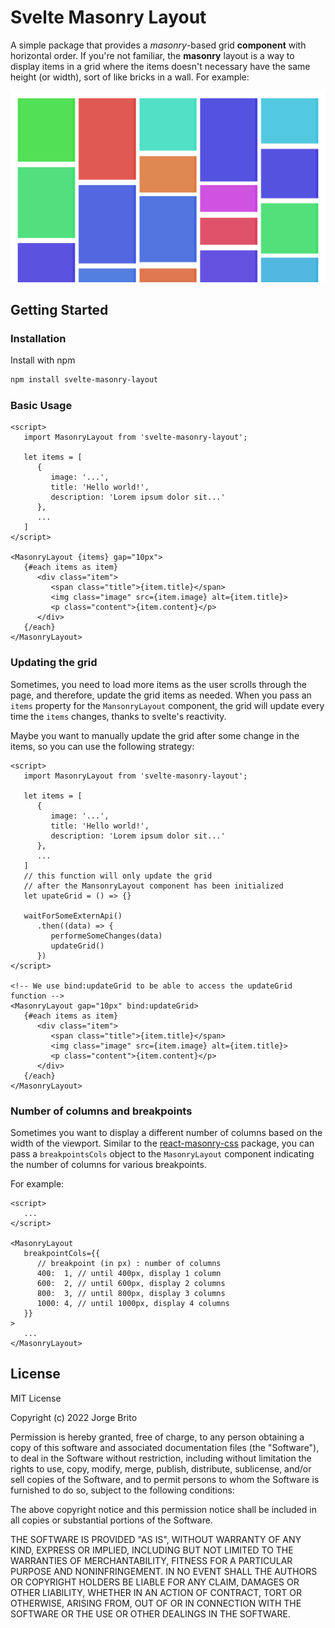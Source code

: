 # Svelte Masonry Layout

A simple package that provides a *masonry*-based grid **component** with horizontal order. If you're not familiar, the **masonry** layout is a way to display items in a grid where the items doesn't necessary have the same height (or width), sort of like bricks in a wall. For example:

![Preview](preview.png)

## Getting Started

### Installation

Install with npm

```bash
npm install svelte-masonry-layout
```

### Basic Usage

```svelte
<script>
   import MasonryLayout from 'svelte-masonry-layout';

   let items = [
      {
         image: '...',
         title: 'Hello world!', 
         description: 'Lorem ipsum dolor sit...'
      },
      ...
   ]
</script>

<MasonryLayout {items} gap="10px">
   {#each items as item}
      <div class="item">
         <span class="title">{item.title}</span>
         <img class="image" src={item.image} alt={item.title}>
         <p class="content">{item.content}</p>
      </div>
   {/each}
</MasonryLayout>
```

### Updating the grid

Sometimes, you need to load more items as the user scrolls through the page, and therefore, update the grid items as needed. When you pass an `items` property for the `MansonryLayout` component, the grid will update every time the `items` changes, thanks to svelte's reactivity.

Maybe you want to manually update the grid after some change in the items, so you can use the following strategy:

```svelte
<script>
   import MasonryLayout from 'svelte-masonry-layout';

   let items = [
      {
         image: '...',
         title: 'Hello world!', 
         description: 'Lorem ipsum dolor sit...'
      },
      ...
   ]
   // this function will only update the grid
   // after the MansonryLayout component has been initialized
   let upateGrid = () => {}

   waitForSomeExternApi()
      .then((data) => {
         performeSomeChanges(data)
         updateGrid()
      })
</script>

<!-- We use bind:updateGrid to be able to access the updateGrid function -->
<MasonryLayout gap="10px" bind:updateGrid>
   {#each items as item}
      <div class="item">
         <span class="title">{item.title}</span>
         <img class="image" src={item.image} alt={item.title}>
         <p class="content">{item.content}</p>
      </div>
   {/each}
</MasonryLayout>
```

### Number of columns and breakpoints

Sometimes you want to display a different number of columns based on the width of the viewport. Similar to the [react-masonry-css](https://github.com/paulcollett/react-masonry-css) package, you can pass a `breakpointsCols` object to the `MasonryLayout` component indicating the number of columns for various breakpoints.

For example:

```svelte
<script>
   ...
</script>

<MasonryLayout
   breakpointCols={{
      // breakpoint (in px) : number of columns
      400:  1, // until 400px, display 1 column
      600:  2, // until 600px, display 2 columns
      800:  3, // until 800px, display 3 columns
      1000: 4, // until 1000px, display 4 columns
   }}
>
   ...
</MasonryLayout>
```

## License

MIT License

Copyright (c) 2022 Jorge Brito

Permission is hereby granted, free of charge, to any person obtaining a copy
of this software and associated documentation files (the "Software"), to deal
in the Software without restriction, including without limitation the rights
to use, copy, modify, merge, publish, distribute, sublicense, and/or sell
copies of the Software, and to permit persons to whom the Software is
furnished to do so, subject to the following conditions:

The above copyright notice and this permission notice shall be included in all
copies or substantial portions of the Software.

THE SOFTWARE IS PROVIDED "AS IS", WITHOUT WARRANTY OF ANY KIND, EXPRESS OR
IMPLIED, INCLUDING BUT NOT LIMITED TO THE WARRANTIES OF MERCHANTABILITY,
FITNESS FOR A PARTICULAR PURPOSE AND NONINFRINGEMENT. IN NO EVENT SHALL THE
AUTHORS OR COPYRIGHT HOLDERS BE LIABLE FOR ANY CLAIM, DAMAGES OR OTHER
LIABILITY, WHETHER IN AN ACTION OF CONTRACT, TORT OR OTHERWISE, ARISING FROM,
OUT OF OR IN CONNECTION WITH THE SOFTWARE OR THE USE OR OTHER DEALINGS IN THE
SOFTWARE.